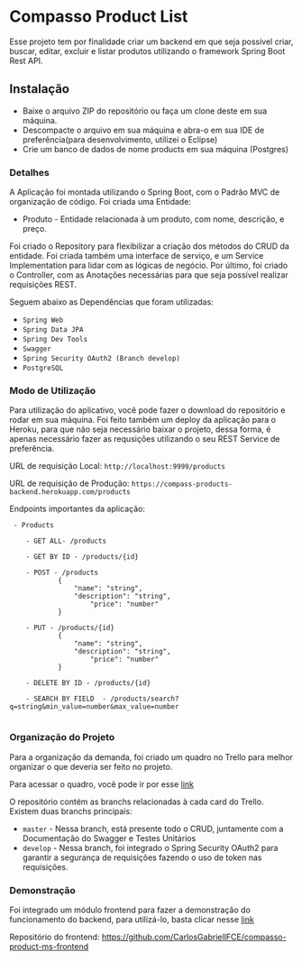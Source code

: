 

# Compasso Product List

Esse projeto tem por finalidade criar um backend em que seja possível criar, buscar, editar, excluir e listar
produtos utilizando o framework Spring Boot Rest API.

## Instalação
  - Baixe o arquivo ZIP do repositório ou faça um clone deste em sua máquina.
  - Descompacte o arquivo em sua máquina e abra-o em sua IDE de preferência(para desenvolvimento, utilizei o Eclipse)
  - Crie um banco de dados de nome products em sua máquina (Postgres)

### Detalhes

A Aplicação foi montada utilizando o Spring Boot, com o Padrão MVC de organização de código.
Foi criada uma Entidade:
  - Produto - Entidade relacionada à um produto, com nome, descrição, e preço.
  
Foi criado o Repository para flexibilizar a criação dos métodos do CRUD da entidade.
Foi criada também uma interface de serviço, e um Service Implementation para lidar com as lógicas de negócio.
Por último, foi criado o Controller, com as Anotações necessárias para que seja possível realizar requisições REST.

Seguem abaixo as Dependências que foram utilizadas:

  - ``` Spring Web ```
  - ``` Spring Data JPA ``` 
  - ``` Spring Dev Tools ```
  - ``` Swagger ```
  - ``` Spring Security OAuth2 (Branch develop) ```  
  - ``` PostgreSQL ```

### Modo de Utilização

Para utilização do aplicativo, você pode fazer o download do repositório e rodar em sua máquina.
Foi feito também um deploy da aplicação para o Heroku, para que não seja necessário baixar o projeto,
dessa forma, é apenas necessário fazer as requsições utilizando o seu REST Service de preferência.

URL de requisição Local: ```http://localhost:9999/products```

URL de requisição de Produção: ```https://compass-products-backend.herokuapp.com/products```

Endpoints importantes da aplicação:
```
 - Products
 
	- GET ALL- /products
 
 	- GET BY ID - /products/{id}
	
	- POST - /products
			{
				"name": "string",
				"description": "string",
        			"price": "number"
			}
	
	- PUT - /products/{id}
			{
				"name": "string",
				"description": "string",
        			"price": "number"
			}
	
	- DELETE BY ID - /products/{id}
	
	- SEARCH BY FIELD  - /products/search?q=string&min_value=number&max_value=number
	
```

### Organização do Projeto

Para a organização da demanda, foi criado um quadro no Trello para melhor organizar o que deveria ser feito
no projeto.

Para acessar o quadro, você pode ir por esse [link](https://trello.com/b/80pJgPwG/product-ms)

O repositório contém as branchs relacionadas à cada card do Trello. Existem duas branchs principais:
  - ```master``` - Nessa branch, está presente todo o CRUD, juntamente com a Documentação do Swagger e Testes Unitários
  - ```develop``` - Nessa branch, foi integrado o Spring Security OAuth2 para garantir a segurança de requisições fazendo o uso
                    de token nas requisições.

### Demonstração

Foi integrado um módulo frontend para fazer a demonstração do funcionamento do backend, para utilizá-lo,
basta clicar nesse [link](https://compasso-products-frontend.herokuapp.com/)

Repositório do frontend: https://github.com/CarlosGabrielIFCE/compasso-product-ms-frontend
